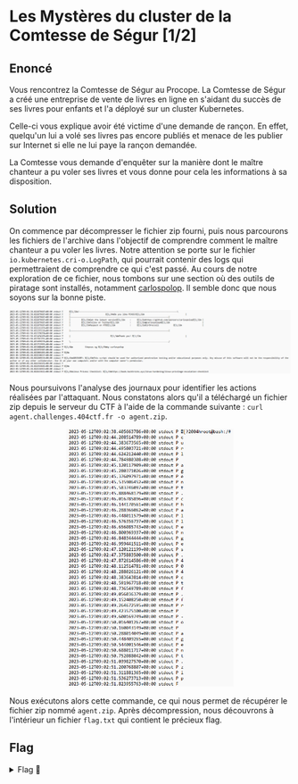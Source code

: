 # Les Mystères du cluster de la Comtesse de Ségur [1/2]

## Enoncé
Vous rencontrez la Comtesse de Ségur au Procope. La Comtesse de Ségur a créé une entreprise de vente de livres en ligne en s'aidant du succès de ses livres pour enfants et l'a déployé sur un cluster Kubernetes.

Celle-ci vous explique avoir été victime d'une demande de rançon. En effet, quelqu'un lui a volé ses livres pas encore publiés et menace de les publier sur Internet si elle ne lui paye la rançon demandée.

La Comtesse vous demande d'enquêter sur la manière dont le maître chanteur a pu voler ses livres et vous donne pour cela les informations à sa disposition.


## Solution
On commence par décompresser le fichier zip fourni, puis nous parcourons les fichiers de l'archive dans l'objectif de comprendre comment le maître chanteur a pu voler les livres. Notre attention se porte sur le fichier `io.kubernetes.cri-o.LogPath`, qui pourrait contenir des logs qui permettraient de comprendre ce qui c'est passé. Au cours de notre exploration de ce fichier, nous tombons sur une section où des outils de piratage sont installés, notamment [carlospolop](https://github.com/sponsors/carlospolop). Il semble donc que nous soyons sur la bonne piste.

<p align="center"><img src="Hacking Tools.png" alt="Hacking Tools" width="800"></p>

Nous poursuivons l'analyse des journaux pour identifier les actions réalisées par l'attaquant. Nous constatons alors qu'il a téléchargé un fichier zip depuis le serveur du CTF à l'aide de la commande suivante : `curl agent.challenges.404ctf.fr -o agent.zip`.

<p align="center"><img src="Attacker Command.png" alt="Attacker Command" width="300"></p>

Nous exécutons alors cette commande, ce qui nous permet de récupérer le fichier zip nommé `agent.zip`. Après décompression, nous découvrons à l'intérieur un fichier `flag.txt` qui contient le précieux flag.

## Flag

<details>
<summary> Flag 🚩</summary>

```
404CTF{K8S_checkpoints_utile_pour_le_forensic}
```